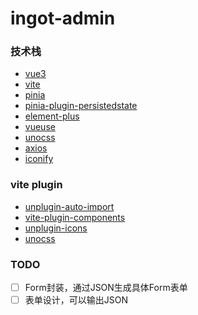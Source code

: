 # ingot-admin

### 技术栈
  * [vue3](https://github.com/vuejs/core)
  * [vite](https://github.com/vitejs/vite)
  * [pinia](https://github.com/vuejs/pinia)
  * [pinia-plugin-persistedstate](https://github.com/prazdevs/pinia-plugin-persistedstate)
  * [element-plus](https://github.com/element-plus/element-plus)
  * [vueuse](https://github.com/vueuse/vueuse)
  * [unocss](https://github.com/unocss/unocss)
  * [axios](https://github.com/axios/axios)
  * [iconify](https://github.com/iconify/iconify)

### vite plugin
  * [unplugin-auto-import](https://github.com/antfu/unplugin-auto-import)
  * [vite-plugin-components](https://github.com/antfu/vite-plugin-components)
  * [unplugin-icons](https://github.com/antfu/unplugin-icons)
  * [unocss](https://github.com/unocss/unocss)


### TODO
  * [ ] Form封装，通过JSON生成具体Form表单
  * [ ] 表单设计，可以输出JSON
